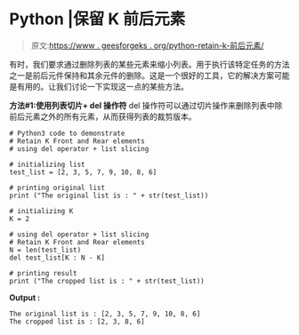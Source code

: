 # Python |保留 K 前后元素

> 原文:[https://www . geesforgeks . org/python-retain-k-前后元素/](https://www.geeksforgeeks.org/python-retain-k-front-and-rear-elements/)

有时，我们要求通过删除列表的某些元素来缩小列表。用于执行该特定任务的方法之一是前后元件保持和其余元件的删除。这是一个很好的工具，它的解决方案可能是有用的。让我们讨论一下实现这一点的某些方法。

**方法#1:使用列表切片+ del 操作符**
del 操作符可以通过切片操作来删除列表中除前后元素之外的所有元素，从而获得列表的裁剪版本。

```
# Python3 code to demonstrate 
# Retain K Front and Rear elements
# using del operator + list slicing

# initializing list 
test_list = [2, 3, 5, 7, 9, 10, 8, 6]

# printing original list
print ("The original list is : " + str(test_list))

# initializing K 
K = 2

# using del operator + list slicing
# Retain K Front and Rear elements 
N = len(test_list)
del test_list[K : N - K]

# printing result 
print ("The cropped list is : " + str(test_list))
```

**Output :**

```
The original list is : [2, 3, 5, 7, 9, 10, 8, 6]
The cropped list is : [2, 3, 8, 6]

```